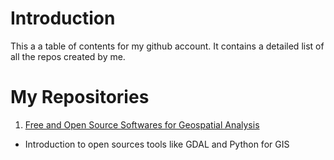 # Introduction
This a a table of contents for my github account. It contains a detailed list of all the repos created by me.

# My Repositories
1. [Free and Open Source Softwares for Geospatial Analysis](https://github.com/SereneWizard/foss4geo)
  * Introduction to open sources tools like GDAL and Python for GIS
